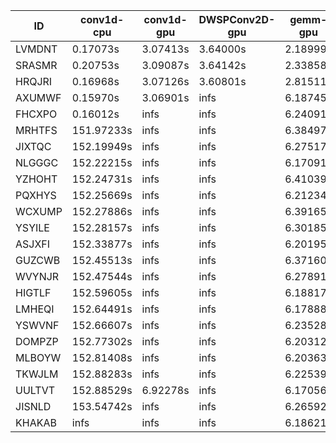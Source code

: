 |ID|conv1d-cpu|conv1d-gpu|DWSPConv2D-gpu|gemm-gpu|avg|
|-|-|-|-|-|-|
|LVMDNT|0.17073s|3.07413s|3.64000s|2.18999s|2.26871s|
|SRASMR|0.20753s|3.09087s|3.64142s|2.33858s|2.31960s|
|HRQJRI|0.16968s|3.07126s|3.60801s|2.81511s|2.41602s|
|AXUMWF|0.15970s|3.06901s|infs|6.18745s|infs|
|FHCXPO|0.16012s|infs|infs|6.24091s|infs|
|MRHTFS|151.97233s|infs|infs|6.38497s|infs|
|JIXTQC|152.19949s|infs|infs|6.27517s|infs|
|NLGGGC|152.22215s|infs|infs|6.17091s|infs|
|YZHOHT|152.24731s|infs|infs|6.41039s|infs|
|PQXHYS|152.25669s|infs|infs|6.21234s|infs|
|WCXUMP|152.27886s|infs|infs|6.39165s|infs|
|YSYILE|152.28157s|infs|infs|6.30185s|infs|
|ASJXFI|152.33877s|infs|infs|6.20195s|infs|
|GUZCWB|152.45513s|infs|infs|6.37160s|infs|
|WVYNJR|152.47544s|infs|infs|6.27891s|infs|
|HIGTLF|152.59605s|infs|infs|6.18817s|infs|
|LMHEQI|152.64491s|infs|infs|6.17888s|infs|
|YSWVNF|152.66607s|infs|infs|6.23528s|infs|
|DOMPZP|152.77302s|infs|infs|6.20312s|infs|
|MLBOYW|152.81408s|infs|infs|6.20363s|infs|
|TKWJLM|152.88283s|infs|infs|6.22539s|infs|
|UULTVT|152.88529s|6.92278s|infs|6.17056s|infs|
|JISNLD|153.54742s|infs|infs|6.26592s|infs|
|KHAKAB|infs|infs|infs|6.18621s|infs|

